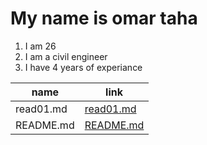 # My name is omar taha
1. I am 26
2. I am a civil engineer
3. I have 4 years of experiance  

name|link 
-----|------
read01.md|[read01.md](https://omar11taha.github.io/reading-notes/read01)
README.md|[README.md](https://omar11taha.github.io/reading-notes/)